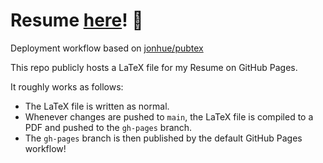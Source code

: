 # Resume [here](https://underscorehasan.github.io/resume/resume.pdf)! 📜

Deployment workflow based on [jonhue/pubtex](https://github.com/jonhue/pubtex)

This repo publicly hosts a LaTeX file for my Resume on GitHub Pages.

It roughly works as follows:

- The LaTeX file is written as normal.
- Whenever changes are pushed to `main`, the LaTeX file is compiled to a PDF and pushed to the `gh-pages` branch.
- The `gh-pages` branch is then published by the default GitHub Pages workflow!
